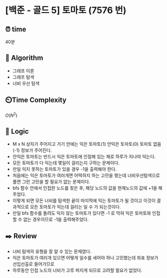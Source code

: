 # [백준 - 골드 5] 토마토 (7576 번)

## ⏰  **time**

40분

## :pushpin: **Algorithm**

- 그래프 이론
- 그래프 탐색
- 너비 우선 탐색

## ⏲️**Time Complexity**

$O(N^2)$

## :round_pushpin: **Logic**

- M x N 상자가 주어지고 거기 안에는 익은 토마토(1) 안익은 토마토(0) 토마토 없음(-1) 정보가 주어진다.
- 안익은 토마토는 반드시 익은 토마토에 인접해 있는 채로 하루가 지나야 익는다.
- 모든 토마토가 다 익는데 몇일이 걸리는지 구하는 문제이다.
- 만일 익지 못하는 토마토가 있을 경우 -1을 출력해야 한다.
- 처음에는 익은 토마토가 여러개면 어떡하지 하는 고민을 했는데 너비우선탐색으로 풀면 그런 고민을 할 필요가 없는 문제이다.
- bfs 함수 안에서 인접한 노드를 찾은 후, 해당 노드의 값을 현재노드의 값에 +1을 해주었다.
- 이렇게 되면 모든 너비를 탐색한 끝이 마지막에 익는 토마토가 될 것이고 이것이 결과적으로 모든 토마토가 익는데 걸리는 일 수 가 되는것이다.
- 만일 bfs 함수를 돌려도 익지 않는 토마토가 있다면 -1 로 막혀 익은 토마토와 인접할 수 없는 경우이므로 -1을 출력해주었다.

## :black_nib: **Review**

- 너비 탐색의 유형을 잘 알 수 있는 문제였다.
- 익은 토마토가 여러개 있으면 어떻게 일수를 세어야 하나 고민했는데 좌표 정보가 선입선출로 들어가므로
- 하루동안 인접 노드의 너비가 고루 퍼지게 되므로 고려할 필요가 없었다.